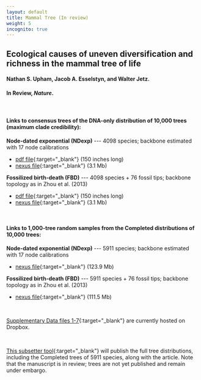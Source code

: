 ```yaml
---
layout: default
title: Mammal Tree (In review)
weight: 5
incognito: true
---
```


## Ecological causes of uneven diversification and richness in the mammal tree of life
#### Nathan S. Upham, Jacob A. Esselstyn, and Walter Jetz.
#### In Review, _Nature_.


<br />

#### Links to consensus trees of the DNA-only distribution of 10,000 trees (maximum clade credibility):   
   **Node-dated exponential (NDexp)** --- 4098 species; backbone estimated with 17 node calibrations 
   - [pdf file](https://www.dropbox.com/s/mbux32gaeys9qcp/MamPhy_BDvr_DNAonly_topoFree_NDexp_4098sp_MCC_plotted.pdf?dl=1){:target="_blank"} (150 inches long)
   - [nexus file](https://www.dropbox.com/s/50iujezq37085bb/MamPhy_BDvr_DNAonly_topoFree_NDexp_4098sp_MCC_target.tre?dl=1){:target="_blank"} (3.1 Mb)

   **Fossilized birth-death (FBD)** --- 4098 species + 76 fossil tips; backbone topology as in Zhou et al. (2013)
   - [pdf file](https://www.dropbox.com/s/t9ev8mdeb0s4jnp/MamPhy_BDvr_DNAonly_topoFree_FBDasZhouEtAl_4098sp-wFossils_MCC_plotted.pdf?dl=1){:target="_blank"} (150 inches long)
   - [nexus file](https://www.dropbox.com/s/j2lldalhgf2nuui/MamPhy_BDvr_DNAonly_topoFree_FBDasZhouEtAl_4098sp-wFossils_MCC_target.tre?dl=1){:target="_blank"} (3.1 Mb)

<br />

#### Links to 1,000-tree random samples from the Completed distributions of 10,000 trees:
   **Node-dated exponential (NDexp)** --- 5911 species; backbone estimated with 17 node calibrations
   - [nexus file](https://www.dropbox.com/s/732njcrlqtogl12/MamPhy_fullPosterior_BDvr_Completed_5911sp_topoCons_NDexp_sample1000_nexus.trees?dl=1){:target="_blank"} (123.9 Mb)

   **Fossilized birth-death (FBD)** --- 5911 species + 76 fossil tips; backbone topology as in Zhou et al. (2013)
   - [nexus file](https://www.dropbox.com/s/ynzk8clt4zv5jqs/MamPhy_fullPosterior_BDvr_Completed_5911sp_topoCons_FBDasZhouEtAl_sample1000_nexus.trees?dl=1){:target="_blank"} (111.5 Mb)

<br />

[Supplementary Data files 1-7](https://www.dropbox.com/sh/xgdg5a1xlcduk7h/AAB2s6PCtX3R48k_zkth7QoGa?dl=0){:target="_blank"} are currently hosted on Dropbox. 

<br />

[This subsetter tool](http://vertlife.org/phylosubsets/){:target="_blank"} will publish the full tree distributions, including the Completed trees of 5911 species, along with the article. Note that the manuscript is in review; trees are not yet published and remain under embargo.